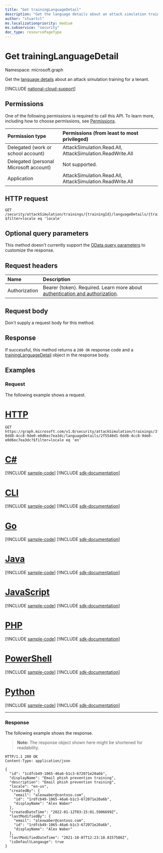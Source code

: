 ```yaml
---
title: "Get trainingLanguageDetail"
description: "Get the language details about an attack simulation training for a tenant."
author: "stuartcl"
ms.localizationpriority: medium
ms.subservice: "security"
doc_type: resourcePageType
---
```


# Get trainingLanguageDetail

Namespace: microsoft.graph

Get the [language details](../resources/traininglanguagedetail.md) about an attack simulation training for a tenant.

[!INCLUDE [national-cloud-support](../../includes/global-only.md)]

## Permissions

One of the following permissions is required to call this API. To learn more, including how to choose permissions, see [Permissions](/graph/permissions-reference).

| Permission type                        | Permissions (from least to most privileged)                            |
|:---------------------------------------|:-----------------------------------------------------------------------|
| Delegated (work or school account)     | AttackSimulation.Read.All, AttackSimulation.ReadWrite.All              |
| Delegated (personal Microsoft account) | Not supported.                                                         |
| Application                            | AttackSimulation.Read.All, AttackSimulation.ReadWrite.All              |

## HTTP request

<!-- {
  "blockType": "ignored"
}
-->
``` http
GET /security/attackSimulation/trainings/{trainingId}/languageDetails/{trainingLanguageDetailId}?$filter=locale eq 'locale'
```

## Optional query parameters

This method doesn't currently support the [OData query parameters](/graph/query-parameters) to customize the response.

## Request headers

|Name|Description|
|:---|:---|
|Authorization|Bearer {token}. Required. Learn more about [authentication and authorization](/graph/auth/auth-concepts).|

## Request body

Don't supply a request body for this method.

## Response

If successful, this method returns a `200 OK` response code and a [trainingLanguageDetail](../resources/traininglanguagedetail.md) object in the response body.

## Examples

### Request

The following example shows a request.

# [HTTP](#tab/http)
<!-- {
  "blockType": "request",
  "name": "get_traininglanguagedetail"
}
-->
``` http
GET https://graph.microsoft.com/v1.0/security/attackSimulation/trainings/3f5548d1-0dd8-4cc8-9de0-e0d6ec7ea3dc/languageDetails/2f5548d1-0dd8-4cc8-9de0-e0d6ec7ea3dc?$filter=locale eq 'en'
```

# [C#](#tab/csharp)
[!INCLUDE [sample-code](../includes/snippets/csharp/get-traininglanguagedetail-csharp-snippets.md)]
[!INCLUDE [sdk-documentation](../includes/snippets/snippets-sdk-documentation-link.md)]

# [CLI](#tab/cli)
[!INCLUDE [sample-code](../includes/snippets/cli/get-traininglanguagedetail-cli-snippets.md)]
[!INCLUDE [sdk-documentation](../includes/snippets/snippets-sdk-documentation-link.md)]

# [Go](#tab/go)
[!INCLUDE [sample-code](../includes/snippets/go/get-traininglanguagedetail-go-snippets.md)]
[!INCLUDE [sdk-documentation](../includes/snippets/snippets-sdk-documentation-link.md)]

# [Java](#tab/java)
[!INCLUDE [sample-code](../includes/snippets/java/get-traininglanguagedetail-java-snippets.md)]
[!INCLUDE [sdk-documentation](../includes/snippets/snippets-sdk-documentation-link.md)]

# [JavaScript](#tab/javascript)
[!INCLUDE [sample-code](../includes/snippets/javascript/get-traininglanguagedetail-javascript-snippets.md)]
[!INCLUDE [sdk-documentation](../includes/snippets/snippets-sdk-documentation-link.md)]

# [PHP](#tab/php)
[!INCLUDE [sample-code](../includes/snippets/php/get-traininglanguagedetail-php-snippets.md)]
[!INCLUDE [sdk-documentation](../includes/snippets/snippets-sdk-documentation-link.md)]

# [PowerShell](#tab/powershell)
[!INCLUDE [sample-code](../includes/snippets/powershell/get-traininglanguagedetail-powershell-snippets.md)]
[!INCLUDE [sdk-documentation](../includes/snippets/snippets-sdk-documentation-link.md)]

# [Python](#tab/python)
[!INCLUDE [sample-code](../includes/snippets/python/get-traininglanguagedetail-python-snippets.md)]
[!INCLUDE [sdk-documentation](../includes/snippets/snippets-sdk-documentation-link.md)]

---

### Response

The following example shows the response.

>**Note:** The response object shown here might be shortened for readability.

<!-- {
  "blockType": "response",
  "truncated": true,
  "@odata.type": "microsoft.graph.trainingLanguageDetail"
}
-->
``` http
HTTP/1.1 200 OK
Content-Type: application/json

{
  "id": "1cdfcb49-1065-46a6-b1c3-672071e20a6b",
  "displayName": "Email phish prevention training",
  "description": "Email phish prevention training",
  "locale": "en-us",
  "createdBy": {
    "email": "alexwaber@contoso.com",
    "id": "1rdfcb49-1065-46a6-b1c3-672071e20a6b",
    "displayName": "Alex Waber"
  },
  "createdDateTime": "2022-01-12T03:15:01.5906699Z",
  "lastModifiedBy": {
    "email": "alexwaber@contoso.com",
    "id": "1rdfcb49-1065-46a6-b1c3-672071e20a6b",
    "displayName": "Alex Waber"
  },
  "lastModifiedDateTime": "2021-10-07T12:23:18.8157586Z",
  "isDefaultLangauge": true
}
```
